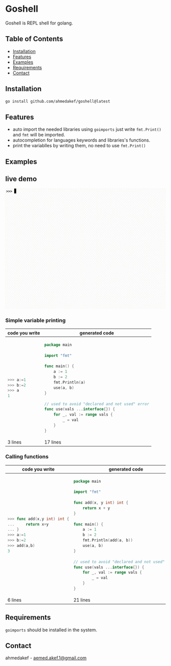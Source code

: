 # Goshell

Goshell is REPL shell for golang.

## Table of Contents

- [Installation](#installation)
- [Features](#features)
- [Examples](#examples)
- [Requirements](#requirements)
- [Contact](#contact)

## Installation

```sh
go install github.com/ahmedakef/goshell@latest
```
## Features

- auto import the needed libraries using `goimports` just write `fmt.Print()` and `fmt` will be imported.
- autocompletion for languages keywords and libraries's functions.
- print the variablles by writing them, no need to use `fmt.Print()`

## Examples

## live  demo
![Example Demo](docs/example.gif?raw=true "Example demo")

### Simple variable printing


<table>
<thead>
<tr>
<th><strong>code you write</strong></th>
<th><strong>generated code</strong></th>
</tr>
</thead>
<tbody>
<tr>
<td>

```go
>>> a:=1
>>> b:=2
>>> a
1
```

</td>
<td>

```go
package main

import "fmt"

func main() {
	a := 1
	b := 2
	fmt.Println(a)
	use(a, b)
}

// used to avoid "declared and not used" error
func use(vals ...interface{}) {
	for _, val := range vals {
		_ = val
	}
}
```

</td>
</tr>
<tr><td>3 lines</td><td>17 lines</td></tr></tbody></table>


### Calling functions


<table>
<thead>
<tr>
<th><strong>code you write</strong></th>
<th><strong>generated code</strong></th>
</tr>
</thead>
<tbody>
<tr>
<td>

```go
>>> func add(x,y int) int {
...     return x+y
... }
>>> a:=1
>>> b:=2
>>> add(a,b)
3
```

</td>
<td>

```go
package main

import "fmt"

func add(x, y int) int {
	return x + y
}

func main() {
	a := 1
	b := 2
	fmt.Println(add(a, b))
	use(a, b)
}

// used to avoid "declared and not used" error
func use(vals ...interface{}) {
	for _, val := range vals {
		_ = val
	}
}
```

</td>
</tr>
<tr><td>6 lines</td><td>21 lines</td></tr></tbody></table>

## Requirements
`goimports` should be installed in the system.

## Contact

ahmedakef - aemed.akef.1@gmail.com
